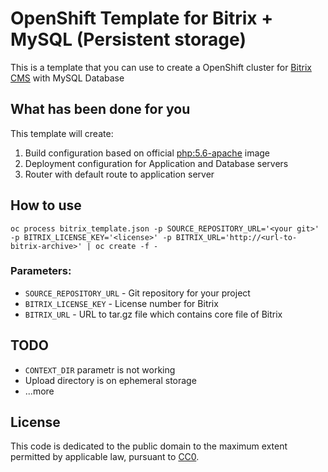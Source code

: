 # OpenShift Template for Bitrix + MySQL (Persistent storage)

This is a template that you can use to create a OpenShift cluster for [Bitrix CMS](https://www.1c-bitrix.ru/) with MySQL Database

## What has been done for you

This template will create:

1. Build configuration based on official [php:5.6-apache](https://hub.docker.com/_/php/) image
2. Deployment configuration for Application and Database servers
3. Router with default route to application server

## How to use

`oc process bitrix_template.json -p SOURCE_REPOSITORY_URL='<your git>' -p BITRIX_LICENSE_KEY='<license>' -p BITRIX_URL='http://<url-to-bitrix-archive>' | oc create -f -`

### Parameters:
- `SOURCE_REPOSITORY_URL` - Git repository for your project
- `BITRIX_LICENSE_KEY` - License number for Bitrix
- `BITRIX_URL` - URL to tar.gz file which contains core file of Bitrix

## TODO

- `CONTEXT_DIR` parametr is not working
- Upload directory is on ephemeral storage
- ...more

## License

This code is dedicated to the public domain to the maximum extent permitted by applicable law, pursuant to [CC0](http://creativecommons.org/publicdomain/zero/1.0/).